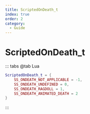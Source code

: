 ```yaml
---
title: ScriptedOnDeath_t
index: true
order: 2
category:
  - Guide
---
```


# ScriptedOnDeath_t
::: tabs
@tab Lua
```lua
ScriptedOnDeath_t = {
    SS_ONDEATH_NOT_APPLICABLE = -1,
    SS_ONDEATH_UNDEFINED = 0,
    SS_ONDEATH_RAGDOLL = 1,
    SS_ONDEATH_ANIMATED_DEATH = 2
}
```
:::